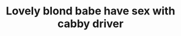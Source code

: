 ---
layout: post
title: Lovely blond babe have sex with cabby driver
duration: '09:54'
view: 265
rate: 2
video: 'http://fantasti.cc/embed/699975/'
category:
 - blonde
 - blowjob
 - cab
 - curvy
 - gorgeous
 - outdoor
 - rough
tags: 
 - big-tits
 - sucked
 - fucked
priority: 0.9
changefreq: daily
---